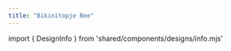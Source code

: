 ```yaml
---
title: "Bikinitopje Bee"
---
```


import { DesignInfo } from 'shared/components/designs/info.mjs'

<DesignInfo design='bee' docs />

